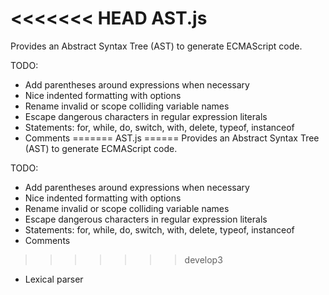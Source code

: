 <<<<<<< HEAD
AST.js
======
Provides an Abstract Syntax Tree (AST) to generate ECMAScript code.

TODO:

- Add parentheses around expressions when necessary
- Nice indented formatting with options
- Rename invalid or scope colliding variable names
- Escape dangerous characters in regular expression literals
- Statements: for, while, do, switch, with, delete, typeof, instanceof
- Comments
=======
AST.js
======
Provides an Abstract Syntax Tree (AST) to generate ECMAScript code.

TODO:

- Add parentheses around expressions when necessary
- Nice indented formatting with options
- Rename invalid or scope colliding variable names
- Escape dangerous characters in regular expression literals
- Statements: for, while, do, switch, with, delete, typeof, instanceof
- Comments
>>>>>>> develop3
- Lexical parser